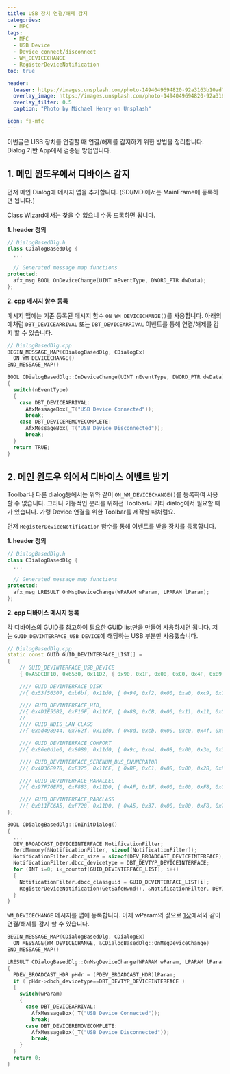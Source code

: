 ```yaml
---
title: USB 장치 연결/해제 감지
categories: 
  - MFC
tags: 
  - MFC
  - USB Device
  - Device connect/disconnect
  - WM_DEVICECHANGE
  - RegisterDeviceNotification
toc: true

header:
  teaser: https://images.unsplash.com/photo-1494049694820-92a3163b10ad?ixlib=rb-1.2.1&ixid=eyJhcHBfaWQiOjEyMDd9&auto=format&fit=crop&w=256&q=4
  overlay_image: https://images.unsplash.com/photo-1494049694820-92a3163b10ad?ixlib=rb-1.2.1&ixid=eyJhcHBfaWQiOjEyMDd9&auto=format&fit=crop&w=1024&q=80
  overlay_filter: 0.5
  caption: "Photo by Michael Henry on Unsplash"

icon: fa-mfc
---
```


이번글은 USB 장치를 연결할 때 연결/해제를 감지하기 위한 방법을 정리합니다.
Dialog 기반 App에서 검증된 방법입니다.

## 1. 메인 윈도우에서 디바이스 감지

먼저 메인 Dialog에 메시지 맵을 추가합니다.
(SDI/MDI에서는 MainFrame에 등록하면 됩니다.)

Class Wizard에서는 찾을 수 없으니 수동 드록하면 됩니다.


**1. header 정의**

```cpp
// DialogBasedDlg.h
class CDialogBasedDlg {
  ...

  // Generated message map functions
protected:
  afx_msg BOOL OnDeviceChange(UINT nEventType, DWORD_PTR dwData);
};
```


**2. cpp 메시지 함수 등록**

메시지 맵에는 기존 등록된 메시지 함수 `ON_WM_DEVICECHANGE()`를 사용합니다.
아래의 예처럼 `DBT_DEVICEARRIVAL` 또는 `DBT_DEVICEARRIVAL` 이벤트를 통해 연결/해제를 감지 할 수 있습니다.

```cpp
// DialogBasedDlg.cpp
BEGIN_MESSAGE_MAP(CDialogBasedDlg, CDialogEx)
  ON_WM_DEVICECHANGE()
END_MESSAGE_MAP()

BOOL CDialogBasedDlg::OnDeviceChange(UINT nEventType, DWORD_PTR dwData)
{
  switch(nEventType)
  {
    case DBT_DEVICEARRIVAL:
      AfxMessageBox(_T("USB Device Connected"));
      break;
    case DBT_DEVICEREMOVECOMPLETE:
      AfxMessageBox(_T("USB Device Disconnected"));
      break;
  }
  return TRUE;
}
```

## 2. 메인 윈도우 외에서 디바이스 이벤트 받기

Toolbar나 다른 dialog등에서는 위와 같이 `ON_WM_DEVICECHANGE()`를 등록하여 사용할 수 없습니다. 그러나 기능적인 분리를 위해선 Toolbar나 기타 dialog에서 필요할 때가 있습니다.
가령 Device 연결을 위한 Toolbar를 제작할 때처럼요.

먼저 `RegisterDeviceNotification` 함수를 통해 이벤트를 받을 장치를 등록합니다.

**1. header 정의**

```cpp
// DialogBasedDlg.h
class CDialogBasedDlg {
  ...

  // Generated message map functions
protected:
  afx_msg LRESULT OnMsgDeviceChange(WPARAM wParam, LPARAM lParam);
};
```

**2. cpp 디바이스 메시지 등록**

각 디바이스의 GUID를 참고하여 필요한 GUID list만을 만들어 사용하시면 됩니다.
저는 `GUID_DEVINTERFACE_USB_DEVICE`에 해당하는 USB 부분만 사용했습니다.

```cpp
// DialogBasedDlg.cpp
static const GUID GUID_DEVINTERFACE_LIST[] =
{
    // GUID_DEVINTERFACE_USB_DEVICE
    { 0xA5DCBF10, 0x6530, 0x11D2, { 0x90, 0x1F, 0x00, 0xC0, 0x4F, 0xB9, 0x51, 0xED } },

    //// GUID_DEVINTERFACE_DISK
    //{ 0x53f56307, 0xb6bf, 0x11d0, { 0x94, 0xf2, 0x00, 0xa0, 0xc9, 0x1e, 0xfb, //0x8b } },

    //// GUID_DEVINTERFACE_HID,
    //{ 0x4D1E55B2, 0xF16F, 0x11CF, { 0x88, 0xCB, 0x00, 0x11, 0x11, 0x00, 0x00, //0x30 } },
    //         
    //// GUID_NDIS_LAN_CLASS
    //{ 0xad498944, 0x762f, 0x11d0, { 0x8d, 0xcb, 0x00, 0xc0, 0x4f, 0xc3, 0x35, //0x8c } }

    //// GUID_DEVINTERFACE_COMPORT
    //{ 0x86e0d1e0, 0x8089, 0x11d0, { 0x9c, 0xe4, 0x08, 0x00, 0x3e, 0x30, 0x1f, //0x73 } },

    //// GUID_DEVINTERFACE_SERENUM_BUS_ENUMERATOR
    //{ 0x4D36E978, 0xE325, 0x11CE, { 0xBF, 0xC1, 0x08, 0x00, 0x2B, 0xE1, 0x03, //0x18 } },

    //// GUID_DEVINTERFACE_PARALLEL
    //{ 0x97F76EF0, 0xF883, 0x11D0, { 0xAF, 0x1F, 0x00, 0x00, 0xF8, 0x00, 0x84, //0x5C } },

    //// GUID_DEVINTERFACE_PARCLASS
    //{ 0x811FC6A5, 0xF728, 0x11D0, { 0xA5, 0x37, 0x00, 0x00, 0xF8, 0x75, 0x3E, 0xD1 } }
};

BOOL CDialogBasedDlg::OnInitDialog()
{
  ...
  DEV_BROADCAST_DEVICEINTERFACE NotificationFilter;
  ZeroMemory(&NotificationFilter, sizeof(NotificationFilter));
  NotificationFilter.dbcc_size = sizeof(DEV_BROADCAST_DEVICEINTERFACE);
  NotificationFilter.dbcc_devicetype = DBT_DEVTYP_DEVICEINTERFACE;
  for (INT i=0; i<_countof(GUID_DEVINTERFACE_LIST); i++)
  {
    NotificationFilter.dbcc_classguid = GUID_DEVINTERFACE_LIST[i];
    RegisterDeviceNotification(GetSafeHwnd(), &NotificationFilter, DEVICE_NOTIFY_WINDOW_HANDLE);
  }
}
```

`WM_DEVICECHANGE` 메시지를 맵에 등록합니다. 이제 wParam의 값으로 [1장](#1-메인-윈도우에서-디바이스-감지)에서와 같이 연결/해제를 감지 할 수 있습니다.

```cpp
BEGIN_MESSAGE_MAP(CDialogBasedDlg, CDialogEx)
  ON_MESSAGE(WM_DEVICECHANGE, &CDialogBasedDlg::OnMsgDeviceChange)
END_MESSAGE_MAP()

LRESULT CDialogBasedDlg::OnMsgDeviceChange(WPARAM wParam, LPARAM lParam)
{
  PDEV_BROADCAST_HDR pHdr = (PDEV_BROADCAST_HDR)lParam;
  if ( pHdr->dbch_devicetype==DBT_DEVTYP_DEVICEINTERFACE )
  {
    switch(wParam)
    {
      case DBT_DEVICEARRIVAL:
        AfxMessageBox(_T("USB Device Connected"));
        break;
      case DBT_DEVICEREMOVECOMPLETE:
        AfxMessageBox(_T("USB Device Disconnected"));
        break;
    }
  }
  return 0;
}
```
